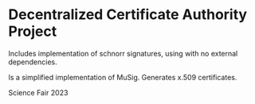 # Decentralized Certificate Authority Project

Includes implementation of schnorr signatures, using with no external dependencies.

Is a simplified implementation of MuSig.
Generates x.509 certificates.

Science Fair 2023
